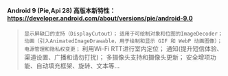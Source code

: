 #### Android 9 (Pie,Api 28) 高版本新特性：https://developer.android.com/about/versions/pie/android-9.0
> `显示屏缺口的支持（DisplayCutout）；`
`适用于可绘制对象和位图的ImageDecoder；`
`动画（引入AnimatedImageDrawable，用于绘制和显示 GIF 和 WebP 动画图像）；`
`电源管理和隐私权变更；`
利用Wi-Fi RTT进行室内定位；
通知(提升短信体验、渠道设置、广播和请勿打扰)；
多摄像头支持和摄像头更新；
安全增项功能、自动填充框架、旋转、文本等...

